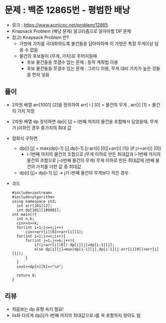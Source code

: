 # 문제 : 백준 12865번 - 평범한 배낭

* 링크 : https://www.acmicpc.net/problem/12865
* Knapsack Problem (배낭 문제) 알고리즘으로 알아야할 DP 문제
* 참고) Knapsack Problem 란?
  * 가방에 가치를 극대화하도록 물건들을 담아야하며 이 가방은 특정 무게이상 담을  수 없음
  * 물건의 후보들이 (무게, 가치)로 주어지질때 
    * 후보 물건들을 쪼갤수 없는 문제 : 동적 계획법 이용
    * 후보 물건들을 쪼갤수 있는 문제 : 그리디 이용, 무게 대비 가치가 높은 것들을 먼저 넣음

## 풀이

* 2차원 배열 arr[1001] [2]을 정의하여 arr[ i ] [0] = 물건의 무게 , arr[i] [1] = 물건의 가치 저장

* 2차원 배열 dp  정의하면 dp[i] [j] = i번째 까지의 물건을 조합해서 담았을때, 무게가 j이하인 경우 중가치의 최대 값

* 점화식 구하면 

  * dp[i] [j] = max(dp[i-1] [j],dp[i-1] [j-arr[i] [0]]+arr[i] [1])  (if j>=arr[i] [0]) 
    *  i-1번째 까지의 물건의 조합으로 j무게 이하로 만든 최대값과 i-1번째 까지의 물건의 조합으로  j-(i번째 물건의 무게) 무게 이하로 만든 최대값에 i번째 물건의 가치를 더한 값 중 최대값
  * dp[i] [j]= dp[i-1] [j]  -> j가 i번째 물건의 무게보다 작은 경우

* 코드

  ```
  #include<iostream>
  #include<algorithm>
  using namespace std;
  	int arr[101][2];
  	int dp[101][100001];
  int main(){
  	int n,k;
  	cin>>n>>k;
  	for(int i=1;i<=n;i++) 
  		cin>>arr[i][0]>>arr[i][1];
  	for(int i=1;i<=n;i++){
  		for(int j=1;j<=k;j++){
  			if(j<arr[i][0]) dp[i][j]=dp[i-1][j];
  			else dp[i][j]=max(dp[i-1][j],dp[i-1][j-arr[i][0]]+arr[i][1]);
  		}
  	}
  	cout<<dp[n][k]<<"\n";
  	
  	return 0;
  }
  ```



## 리뷰

* 처음보는 dp 유형 숙지 필요!
* lis와 다르게 dp[i]가 i번째 까지의 최대값으로 i를 꼭 포함하지 않아도 됨


